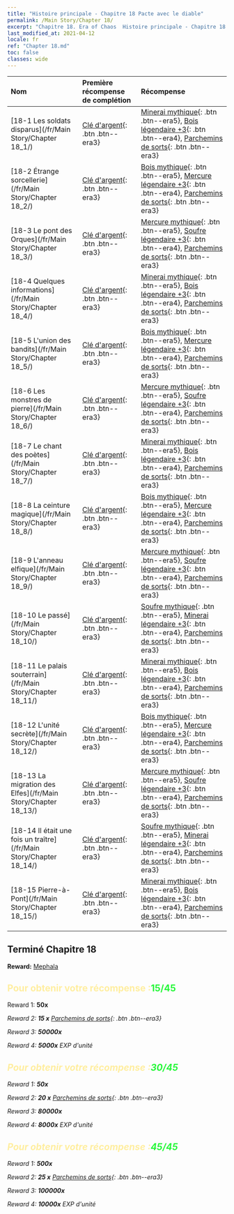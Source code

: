 ```yaml
---
title: "Histoire principale - Chapitre 18 Pacte avec le diable"
permalink: /Main Story/Chapter 18/
excerpt: "Chapitre 18. Era of Chaos  Histoire principale - Chapitre 18. Pacte avec le diable"
last_modified_at: 2021-04-12
locale: fr
ref: "Chapter 18.md"
toc: false
classes: wide
---
```


  | Nom |  Première récompense de complétion | Récompense |
  |:------------|:------------|:------------| 
  | [18-1 Les soldats disparus](/fr/Main Story/Chapter 18_1/) | [Clé d'argent](/fr/Items/con_693/){: .btn .btn--era3} | [Minerai mythique](/fr/Items/mat_61/){: .btn .btn--era5}, [Bois légendaire +3](/fr/Items/mat_55/){: .btn .btn--era4}, [Parchemins de sorts](/fr/Items/con_694/){: .btn .btn--era3} |
  | [18-2 Étrange sorcellerie](/fr/Main Story/Chapter 18_2/) | [Clé d'argent](/fr/Items/con_693/){: .btn .btn--era3} | [Bois mythique](/fr/Items/mat_62/){: .btn .btn--era5}, [Mercure légendaire +3](/fr/Items/mat_56/){: .btn .btn--era4}, [Parchemins de sorts](/fr/Items/con_694/){: .btn .btn--era3} |
  | [18-3 Le pont des Orques](/fr/Main Story/Chapter 18_3/) | [Clé d'argent](/fr/Items/con_693/){: .btn .btn--era3} | [Mercure mythique](/fr/Items/mat_63/){: .btn .btn--era5}, [Soufre légendaire +3](/fr/Items/mat_57/){: .btn .btn--era4}, [Parchemins de sorts](/fr/Items/con_694/){: .btn .btn--era3} |
  | [18-4 Quelques informations](/fr/Main Story/Chapter 18_4/) | [Clé d'argent](/fr/Items/con_693/){: .btn .btn--era3} | [Minerai mythique](/fr/Items/mat_61/){: .btn .btn--era5}, [Bois légendaire +3](/fr/Items/mat_55/){: .btn .btn--era4}, [Parchemins de sorts](/fr/Items/con_694/){: .btn .btn--era3} |
  | [18-5 L'union des bandits](/fr/Main Story/Chapter 18_5/) | [Clé d'argent](/fr/Items/con_693/){: .btn .btn--era3} | [Bois mythique](/fr/Items/mat_62/){: .btn .btn--era5}, [Mercure légendaire +3](/fr/Items/mat_56/){: .btn .btn--era4}, [Parchemins de sorts](/fr/Items/con_694/){: .btn .btn--era3} |
  | [18-6 Les monstres de pierre](/fr/Main Story/Chapter 18_6/) | [Clé d'argent](/fr/Items/con_693/){: .btn .btn--era3} | [Mercure mythique](/fr/Items/mat_63/){: .btn .btn--era5}, [Soufre légendaire +3](/fr/Items/mat_57/){: .btn .btn--era4}, [Parchemins de sorts](/fr/Items/con_694/){: .btn .btn--era3} |
  | [18-7 Le chant des poètes](/fr/Main Story/Chapter 18_7/) | [Clé d'argent](/fr/Items/con_693/){: .btn .btn--era3} | [Minerai mythique](/fr/Items/mat_61/){: .btn .btn--era5}, [Bois légendaire +3](/fr/Items/mat_55/){: .btn .btn--era4}, [Parchemins de sorts](/fr/Items/con_694/){: .btn .btn--era3} |
  | [18-8 La ceinture magique](/fr/Main Story/Chapter 18_8/) | [Clé d'argent](/fr/Items/con_693/){: .btn .btn--era3} | [Bois mythique](/fr/Items/mat_62/){: .btn .btn--era5}, [Mercure légendaire +3](/fr/Items/mat_56/){: .btn .btn--era4}, [Parchemins de sorts](/fr/Items/con_694/){: .btn .btn--era3} |
  | [18-9 L'anneau elfique](/fr/Main Story/Chapter 18_9/) | [Clé d'argent](/fr/Items/con_693/){: .btn .btn--era3} | [Mercure mythique](/fr/Items/mat_63/){: .btn .btn--era5}, [Soufre légendaire +3](/fr/Items/mat_57/){: .btn .btn--era4}, [Parchemins de sorts](/fr/Items/con_694/){: .btn .btn--era3} |
  | [18-10 Le passé](/fr/Main Story/Chapter 18_10/) | [Clé d'argent](/fr/Items/con_693/){: .btn .btn--era3} | [Soufre mythique](/fr/Items/mat_64/){: .btn .btn--era5}, [Minerai légendaire +3](/fr/Items/mat_54/){: .btn .btn--era4}, [Parchemins de sorts](/fr/Items/con_694/){: .btn .btn--era3} |
  | [18-11 Le palais souterrain](/fr/Main Story/Chapter 18_11/) | [Clé d'argent](/fr/Items/con_693/){: .btn .btn--era3} | [Minerai mythique](/fr/Items/mat_61/){: .btn .btn--era5}, [Bois légendaire +3](/fr/Items/mat_55/){: .btn .btn--era4}, [Parchemins de sorts](/fr/Items/con_694/){: .btn .btn--era3} |
  | [18-12 L'unité secrète](/fr/Main Story/Chapter 18_12/) | [Clé d'argent](/fr/Items/con_693/){: .btn .btn--era3} | [Bois mythique](/fr/Items/mat_62/){: .btn .btn--era5}, [Mercure légendaire +3](/fr/Items/mat_56/){: .btn .btn--era4}, [Parchemins de sorts](/fr/Items/con_694/){: .btn .btn--era3} |
  | [18-13 La migration des Elfes](/fr/Main Story/Chapter 18_13/) | [Clé d'argent](/fr/Items/con_693/){: .btn .btn--era3} | [Mercure mythique](/fr/Items/mat_63/){: .btn .btn--era5}, [Soufre légendaire +3](/fr/Items/mat_57/){: .btn .btn--era4}, [Parchemins de sorts](/fr/Items/con_694/){: .btn .btn--era3} |
  | [18-14 Il était une fois un traître](/fr/Main Story/Chapter 18_14/) | [Clé d'argent](/fr/Items/con_693/){: .btn .btn--era3} | [Soufre mythique](/fr/Items/mat_64/){: .btn .btn--era5}, [Minerai légendaire +3](/fr/Items/mat_54/){: .btn .btn--era4}, [Parchemins de sorts](/fr/Items/con_694/){: .btn .btn--era3} |
  | [18-15 Pierre-à-Pont](/fr/Main Story/Chapter 18_15/) | [Clé d'argent](/fr/Items/con_693/){: .btn .btn--era3} | [Minerai mythique](/fr/Items/mat_61/){: .btn .btn--era5}, [Bois légendaire +3](/fr/Items/mat_55/){: .btn .btn--era4}, [Parchemins de sorts](/fr/Items/con_694/){: .btn .btn--era3} |


## Terminé Chapitre 18

 **Reward:** [Mephala](/fr/heroes/Mephala/)



## <span style="color: #ffeea0">Pour obtenir votre récompense :</span><span style="color: #27f73a">15/45</span>

 Reward 1:  **50x** <i class="fas fa-gem"/>

 Reward 2: **15 x** [Parchemins de sorts](/fr/Items/con_694/){: .btn .btn--era3}

 Reward 3:  **50000x** <i class="fas fa-coins"/>

 Reward 4:  **5000x** EXP d'unité



## <span style="color: #ffeea0">Pour obtenir votre récompense :</span><span style="color: #27f73a">30/45</span>

 Reward 1:  **50x** <i class="fas fa-gem"/>

 Reward 2: **20 x** [Parchemins de sorts](/fr/Items/con_694/){: .btn .btn--era3}

 Reward 3:  **80000x** <i class="fas fa-coins"/>

 Reward 4:  **8000x** EXP d'unité



## <span style="color: #ffeea0">Pour obtenir votre récompense :</span><span style="color: #27f73a">45/45</span>

 Reward 1:  **500x** <i class="fas fa-gem"/>

 Reward 2: **25 x** [Parchemins de sorts](/fr/Items/con_694/){: .btn .btn--era3}

 Reward 3:  **100000x** <i class="fas fa-coins"/>

 Reward 4:  **10000x** EXP d'unité

